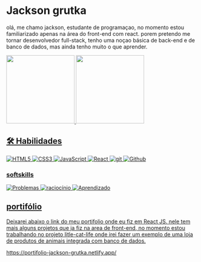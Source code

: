 
# Jackson grutka

olá, me chamo jackson, estudante de programaçao, no momento estou familiarizado apenas na área do front-end com react. porem pretendo me tornar desenvolvedor full-stack, tenho uma noçao básica de back-end e de banco de dados, mas ainda tenho muito o que aprender.
<div>
   <a href="https://github.com/Jacksongrutka">
   <img height="180em" src="https://github-readme-stats.vercel.app/api?username=Jacksongrutka&show_icons=true&theme=tokyonight&include_all_commits=true&count_private=true"/>
   <img height="180em" src="https://github-readme-stats.vercel.app/api/top-langs/?username=Jacksongrutka&layout=compact&langs_count=6&theme=tokyonight"/>

</div>
 

## 🛠 Habilidades
![HTML5](https://img.shields.io/badge/HTML5-000?style=for-the-badge&logo=html5) 
![CSS3](https://img.shields.io/badge/CSS3-000?style=for-the-badge&logo=css3&logoColor=264CE4) 
![JavaScript](https://img.shields.io/badge/JavaScript-000?style=for-the-badge&logo=javascript) 
![React](https://img.shields.io/badge/React-000?style=for-the-badge&logo=react) 
![git](https://img.shields.io/badge/git-000?style=for-the-badge&logo=git) 
![Github](https://img.shields.io/badge/Github-000?style=for-the-badge&logo=github) 

### softskills

![Problemas](https://img.shields.io/badge/Resoluçao_De_Problemas-000?style=for-the-badge) 
![raciocínio](https://img.shields.io/badge/Raciocinio_logico-000?style=for-the-badge) 
![Aprendizado](https://img.shields.io/badge/Aprendizado_rapido-000?style=for-the-badge) 
## portifólio

Deixarei abaixo o link do meu portifolio onde eu fiz em React JS. nele tem mais alguns projetos que ja fiz na area de front-end, no momento estou trabalhando no projeto litle-cat-life onde irei fazer um exemplo de uma loja de produtos de animais integrada com banco de dados.

https://portifolio-jackson-grutka.netlify.app/